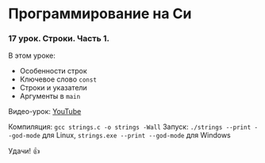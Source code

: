 # Программирование на Си

### 17 урок. Строки. Часть 1.

В этом уроке:

* Особенности строк
* Ключевое слово `const`
* Cтроки и указатели
* Аргументы в `main`

Видео-урок: [YouTube](https://www.youtube.com/watch?v=uDOMlyu3mBQ)

Компиляция: `gcc strings.c -o strings -Wall`
Запуск: `./strings --print --god-mode` для Linux, `strings.exe --print --god-mode` для Windows

Удачи! :+1: